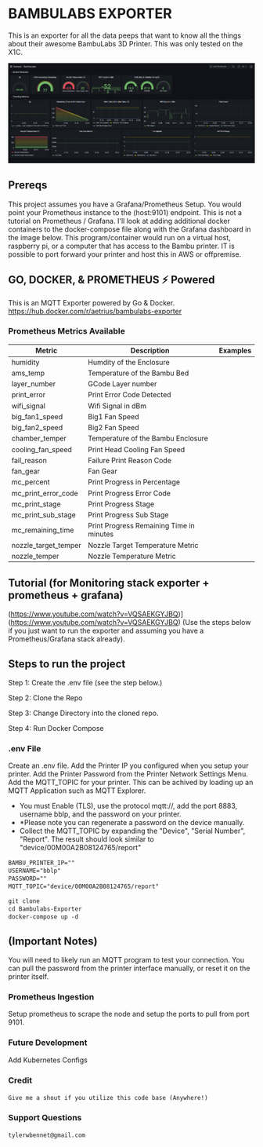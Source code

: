 
# BAMBULABS EXPORTER
This is an exporter for all the data peeps that want to know all the things about their awesome BambuLabs 3D Printer. This was only tested on the X1C.

![alt text](./bmb.png)

## Prereqs
This project assumes you have a Grafana/Prometheus Setup. You would point your Prometheus instance to the (host:9101) endpoint. This is not a tutorial on Prometheus / Grafana.
I'll look at adding additional docker containers to the docker-compose file along with the Grafana dashboard in the image below. This program/container would run on a virtual host, raspberry pi, or a computer that has access to the Bambu printer. IT is possible to port forward your printer and host this in AWS or offpremise.

## GO, DOCKER, & PROMETHEUS ⚡ Powered
This is an MQTT Exporter powered by Go & Docker. 
https://hub.docker.com/r/aetrius/bambulabs-exporter

### Prometheus Metrics Available

| Metric   | Description | Examples |
| ------------- | ------------- |  ------------- |
| humidity  | Humdity of the Enclosure  | |
| ams_temp  | Temperature of the Bambu Bed  | |
| layer_number | GCode Layer number  | |
| print_error | Print Error Code Detected  | |
| wifi_signal | Wifi Signal in dBm  | |
| big_fan1_speed | Big1 Fan Speed  | |
| big_fan2_speed | Big2 Fan Speed  | |
| chamber_temper | Temperature of the Bambu Enclosure  | |
| cooling_fan_speed | Print Head Cooling Fan Speed  | |
| fail_reason | Failure Print Reason Code  | |
| fan_gear | Fan Gear   | |
| mc_percent | Print Progress in Percentage  | |
| mc_print_error_code | Print Progress Error Code | |
| mc_print_stage | Print Progress Stage | |
| mc_print_sub_stage | Print Progress Sub Stage | |
| mc_remaining_time | Print Progress Remaining Time in minutes  | |
| nozzle_target_temper |Nozzle Target Temperature Metric | |
| nozzle_temper | Nozzle Temperature Metric | |

## Tutorial (for Monitoring stack exporter + prometheus + grafana)
(https://www.youtube.com/watch?v=VQSAEKGYJBQ)](https://www.youtube.com/watch?v=VQSAEKGYJBQ)
(Use the steps below if you just want to run the exporter and assuming you have a Prometheus/Grafana stack already).


## Steps to run the project
Step 1: Create the .env file (see the step below.)

Step 2: Clone the Repo

Step 3: Change Directory into the cloned repo.

Step 4: Run Docker Compose 

### .env File
Create an .env file.
Add the Printer IP you configured when you setup your printer.
Add the Printer Password from the Printer Network Settings Menu.
Add the MQTT_TOPIC for your printer. This can be achived by loading up an MQTT Application such as MQTT Explorer. 
- You must Enable (TLS), use the protocol mqtt://, add the port 8883, username bblp, and the password on your printer. 
- *Please note you can regenerate a password on the device manually.
- Collect the MQTT_TOPIC by expanding the "Device", "Serial Number", "Report". The result should look similar to "device/00M00A2B08124765/report"

```
BAMBU_PRINTER_IP=""
USERNAME="bblp"
PASSWORD=""
MQTT_TOPIC="device/00M00A2B08124765/report"
```

```
git clone
cd Bambulabs-Exporter
docker-compose up -d
```


## (Important Notes)
You will need to likely run an MQTT program to test your connection. You can pull the password from the printer interface manually, or reset it on the printer itself.

### Prometheus Ingestion
Setup prometheus to scrape the node and setup the ports to pull from port 9101.

### Future Development
Add Kubernetes Configs

### Credit
```Give me a shout if you utilize this code base (Anywhere!)```


### Support Questions 

```tylerwbennet@gmail.com```
